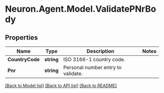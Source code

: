 # Neuron.Agent.Model.ValidatePNrBody

## Properties

Name | Type | Description | Notes
------------ | ------------- | ------------- | -------------
**CountryCode** | **string** | ISO 3166-1 country code. | 
**Pnr** | **string** | Personal number entry to validate. | 

[[Back to Model list]](../README.md#documentation-for-models) [[Back to API list]](../README.md#documentation-for-api-endpoints) [[Back to README]](../README.md)

